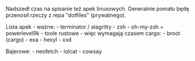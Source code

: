 Nadszedł czas na spisanie też apek linuxowych.
Generalnie pomału będę przenosił rzeczy z repa "dotfiles" (prywatnego).

Lista apek - ważne:
	- terminator / alagritty
	- zsh
	- oh-my-zsh + powerlevel9k
	- toole rustowe - więc wymagają czasem cargo:
		- broot (cargo)
		- exa
		- hexyl
	- xxd
	

Bajerowe:
	- neofetch
	- lolcat
	- cowsay